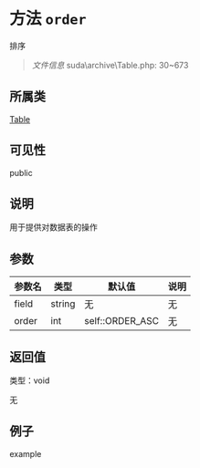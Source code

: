 # 方法 `order`

排序

> *文件信息* suda\archive\Table.php: 30~673

## 所属类 

[Table](../Table.md)

## 可见性

 public 

## 说明

用于提供对数据表的操作



## 参数


| 参数名 | 类型 | 默认值 | 说明 |
|--------|-----|-------|-------|
| field |  string | 无 | 无 |
| order |  int | self::ORDER_ASC | 无 |



## 返回值

类型：void

无



## 例子

example